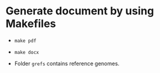 # Generate document by using Makefiles
* ``make pdf``
* ``make docx``

* Folder ``grefs`` contains reference genomes.
